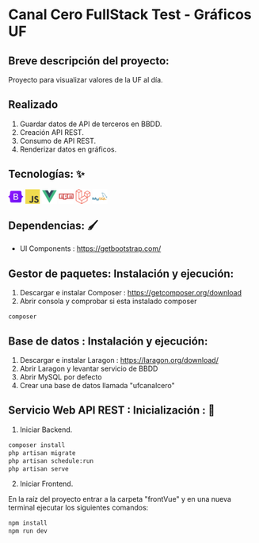 # Canal Cero FullStack Test - Gráficos UF

## Breve descripción del proyecto: 
Proyecto para visualizar valores de la UF al día.

## Realizado

1. Guardar datos de API de terceros en BBDD.
2. Creación API REST.
3. Consumo de API REST.
4. Renderizar datos en gráficos.

## Tecnologías: ✨

<img align="center" alt="bootstrap" width="30" height="30" src="https://raw.githubusercontent.com/devicons/devicon/master/icons/bootstrap/bootstrap-original.svg"/> <img align="center" alt="javascript" width="30" height="30" src="https://raw.githubusercontent.com/devicons/devicon/master/icons/javascript/javascript-original.svg"/>
  <img align="center" alt="vuejs" width="30" height="30" src="https://github.com/devicons/devicon/blob/master/icons/vuejs/vuejs-original.svg"/>
  <img align="center" alt="npm" width="30" height="30" src="https://github.com/devicons/devicon/blob/master/icons/npm/npm-original-wordmark.svg"/>
  <img align="center" alt="laravel" width="30" height="30" src="https://github.com/devicons/devicon/blob/master/icons/laravel/laravel-original.svg"/>
  <img align="center" alt="mysql" width="30" height="30" src="https://github.com/devicons/devicon/blob/master/icons/mysql/mysql-original-wordmark.svg"/>

## Dependencias: 🖌️

* UI Components : https://getbootstrap.com/


## Gestor de paquetes: Instalación y ejecución:

1. Descargar e instalar Composer : https://getcomposer.org/download
2. Abrir consola y comprobar si esta instalado composer
```
composer
```
## Base de datos : Instalación y ejecución:

1. Descargar e instalar Laragon : https://laragon.org/download/
2. Abrir Laragon y levantar servicio de BBDD
3. Abrir MySQL por defecto
4. Crear una base de datos llamada "ufcanalcero"

## Servicio Web API REST : Inicialización : 🚀

1. Iniciar Backend. 


```
composer install
php artisan migrate
php artisan schedule:run
php artisan serve
```

2. Iniciar Frontend.

En la raíz del proyecto entrar a la carpeta "frontVue" y en una nueva terminal ejecutar los siguientes comandos:

```
npm install
npm run dev
```


